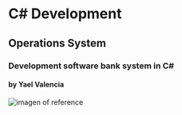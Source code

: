 # C# Development
## Operations System 
### Development software bank system  in C#
#### by Yael Valencia

![imagen of reference](https://www.google.com/search?q=C%23&sca_esv=3cad9cc1a9da8ec0&sca_upv=1&udm=2&biw=1280&bih=631&sxsrf=ADLYWIK0Mxf67uU1ww20Cg7rltIBQqmAhg%3A1724171974605&ei=xsbEZqvdJN_VkPIPx-rIgAo&ved=0ahUKEwir2M-QgYSIAxXfKkQIHUc1EqAQ4dUDCBA&uact=5&oq=C%23&gs_lp=Egxnd3Mtd2l6LXNlcnAiAkMjMg0QABiABBixAxhDGIoFMgoQABiABBhDGIoFMgoQABiABBhDGIoFMggQABiABBixAzIFEAAYgAQyBRAAGIAEMgUQABiABDIFEAAYgAQyBRAAGIAEMgUQABiABEi7IVDhA1jfH3ADeACQAQKYAaMBoAG3D6oBBDE3LjS4AQPIAQD4AQGYAgegAo0EqAIKwgIHEAAYgAQYGMICBxAjGCcY6gLCAgQQIxgnwgIOEAAYgAQYsQMYgwEYigWYAwWIBgGSBwM0LjOgB6eMAQ&sclient=gws-wiz-serp#vhid=aw7WQuZ9Zhw8LM&vssid=mosaic)

